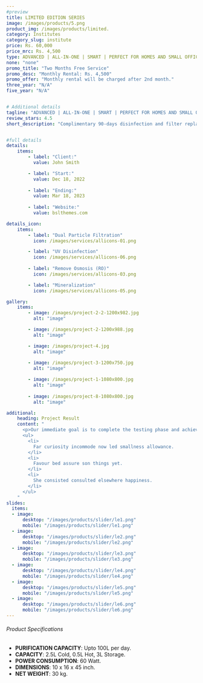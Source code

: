 ```yaml
---
#preview
title: LIMITED EDITION SERIES
image: /images/products/5.png
product_img: /images/products/limited.
category: Institutes
category_slug: institute
price: Rs. 60,000
price_mrc: Rs. 4,500
type: ADVANCED | ALL-IN-ONE | SMART | PERFECT FOR HOMES AND SMALL OFFICES
none: "none"
promo_title: "Two Months Free Service"
promo_desc: "Monthly Rental: Rs. 4,500"
promo_offer: "Monthly rental will be charged after 2nd month."
three_year: "N/A"
five_year: "N/A"


# Additional details
tagline: "ADVANCED | ALL-IN-ONE | SMART | PERFECT FOR HOMES AND SMALL OFFICES"
review_stars: 4.5
short_description: "Complimentary 90-days disinfection and filter replacement Multiple colors to choose from Water quality monitoring app."


#full details
details:
    items:
        - label: "Client:"
          value: John Smith

        - label: "Start:"
          value: Dec 18, 2022
        
        - label: "Ending:"
          value: Mar 18, 2023
        
        - label: "Website:"
          value: bslthemes.com

details_icon:
    items:
        - label: "Dual Particle Filtration"
          icon: /images/services/allicons-01.png

        - label: "UV Disinfection"
          icon: /images/services/allicons-06.png
        
        - label: "Remove Osmosis (RO)"
          icon: /images/services/allicons-03.png

        - label: "Mineralization"
          icon: /images/services/allicons-05.png

gallery: 
    items:
        - image: /images/project-2-2-1200x982.jpg
          alt: "image"

        - image: /images/project-2-1200x988.jpg
          alt: "image"

        - image: /images/project-4.jpg
          alt: "image"
        
        - image: /images/project-3-1200x750.jpg
          alt: "image"

        - image: /images/project-1-1080x800.jpg
          alt: "image"
        
        - image: /images/project-8-1080x800.jpg
          alt: "image"

additional:
    heading: Project Result
    content: "
      <p>Our immediate goal is to complete the testing phase and achieve the certification, which will allow us to bring our product to market by the end of the year. We are actively engaging with waste to energy operators, concrete manufacturers, and the wider construction industry.</p>
      <ul>
        <li>
          Far curiosity incommode now led smallness allowance.
        </li>
        <li>
          Favour bed assure son things yet.
        </li>
        <li>
          She consisted consulted elsewhere happiness.
        </li>
      </ul>
    "
slides:
  items:
  - image:
      desktop: "/images/products/slider/le1.png"
      mobile: "/images/products/slider/le1.png"
  - image:
      desktop: "/images/products/slider/le2.png"
      mobile: "/images/products/slider/le2.png"
  - image:
      desktop: "/images/products/slider/le3.png"
      mobile: "/images/products/slider/le3.png"
  - image:
      desktop: "/images/products/slider/le4.png"
      mobile: "/images/products/slider/le4.png"
  - image:
      desktop: "/images/products/slider/le5.png"
      mobile: "/images/products/slider/le5.png"
  - image:
      desktop: "/images/products/slider/le6.png"
      mobile: "/images/products/slider/le6.png"
---
```



###### Product Specifications
- **PURIFICATION CAPACITY**: Upto 100L per day.
- **CAPACITY**: 2.5L Cold, 0.5L Hot, 3L Storage.
- **POWER CONSUMPTION**: 60 Watt.
- **DIMENSIONS**: 10 x 16 x 45 inch.
- **NET WEIGHT**: 30 kg.